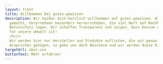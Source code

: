 ```yaml
---
layout: front
title: Willkommen bei gutes-gewissen
description: Wir heißen dich herzlich willkommen auf gutes-gewissen. Wir haben es uns zur Aufgabe
  gemacht, Unternehmen besonders hervorzuheben, die viel Wert auf Nachhaltigkeit, Qualität und
  Naturschutz legen. Wir schaffen Transparenz und zeigen, dass Konsum nicht immer auch schädlich
  für unsere Umwelt ist!
  <hr/>
  Wir werden hier nur Hersteller und Produkte auflisten, die wir genau unter die Lupe genommen haben und von denen wir auch wirklich überzeugt sind. Solltest du weitere Produkte oder Hersteller kennen, die diesen
  Ansprüchen genügen, so gebe uns doch Bescheid und wir werden diese hinzufügen!
targetUrl: über-uns
buttonText: Mehr erfahren!
---
```

